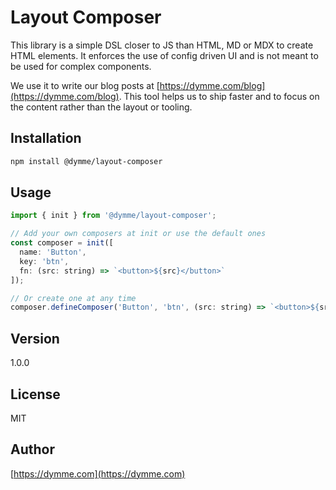 # Layout Composer
This library is a simple DSL closer to JS than HTML, MD or MDX to create HTML elements.
It enforces the use of config driven UI and is not meant to be used for complex components.

We use it to write our blog posts at [https://dymme.com/blog](https://dymme.com/blog).
This tool helps us to ship faster and to focus on the content rather than the layout or tooling.

## Installation
```bash
npm install @dymme/layout-composer
```

## Usage
```js
import { init } from '@dymme/layout-composer';

// Add your own composers at init or use the default ones
const composer = init([
  name: 'Button',
  key: 'btn',
  fn: (src: string) => `<button>${src}</button>`
]);

// Or create one at any time
composer.defineComposer('Button', 'btn', (src: string) => `<button>${src}</button>`);
```

## Version
1.0.0

## License
MIT

## Author
[https://dymme.com](https://dymme.com)

